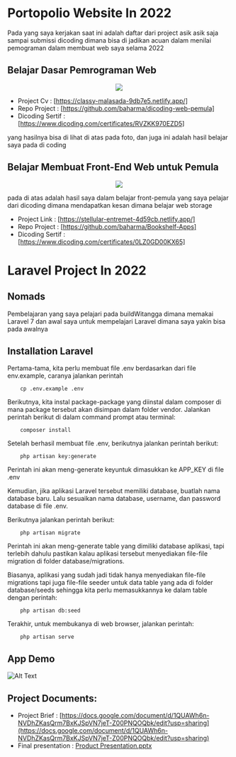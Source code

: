 # Portopolio Website In 2022

Pada yang saya kerjakan saat ini adalah daftar  dari project asik asik saja sampai submissi dicoding dimana bisa di jadikan acuan dalam menilai pemograman 
dalam membuat web saya selama 2022

## Belajar Dasar Pemrograman Web
<p align="center">
  <img src="https://github.com/baharma/Portopolio_2022_web/blob/main/portopolio.PNG">
</p>



- Project Cv        : [https://classy-malasada-9db7e5.netlify.app/]
- Repo Project      : [https://github.com/baharma/dicoding-web-pemula]
- Dicoding Sertif   : [https://www.dicoding.com/certificates/RVZKK970EZD5]

yang hasilnya bisa di lihat di atas pada foto, dan juga ini adalah hasil belajar saya pada di coding


## Belajar Membuat Front-End Web untuk Pemula

<p align="center">
  <img src="https://github.com/baharma/Portopolio_2022_web/blob/main/tae.PNG">
</p>

pada di atas adalah hasil saya dalam belajar front-pemula yang saya pelajar dari dicoding dimana mendapatkan kesan dimana belajar web storage 

- Project Link      : [https://stellular-entremet-4d59cb.netlify.app/]
- Repo Project      : [https://github.com/baharma/Bookshelf-Apps]
- Dicoding Sertif   : [https://www.dicoding.com/certificates/0LZ0GD00KX65]



# Laravel Project In 2022

## Nomads 

Pembelajaran yang saya pelajari pada buildWitangga dimana memakai Laravel 7 dan awal saya untuk mempelajari Laravel dimana saya yakin bisa pada awalnya





## Installation Laravel 

Pertama-tama, kita perlu membuat file .env berdasarkan dari file env.example, caranya jalankan perintah

```
    cp .env.example .env
```

Berikutnya, kita instal package-package yang diinstal dalam composer di mana package tersebut akan disimpan dalam folder vendor. Jalankan perintah berikut di dalam command prompt atau terminal:

```
    composer install
```

Setelah berhasil membuat file .env, berikutnya jalankan perintah berikut:

```
    php artisan key:generate
```

Perintah ini akan meng-generate keyuntuk dimasukkan ke APP_KEY di file .env

Kemudian, jika aplikasi Laravel tersebut memiliki database, buatlah nama database baru. Lalu sesuaikan nama database, username, dan password database di file .env.

Berikutnya jalankan perintah berikut:


```
    php artisan migrate

```

Perintah ini akan meng-generate table yang dimiliki database aplikasi, tapi terlebih dahulu pastikan kalau aplikasi tersebut menyediakan file-file migration di folder database/migrations.

Biasanya, aplikasi yang sudah jadi tidak hanya menyediakan file-file migrations tapi juga file-file seeder untuk data table yang ada di folder database/seeds sehingga kita perlu memasukkannya ke dalam table dengan perintah:

```
    php artisan db:seed

```

Terakhir, untuk membukanya di web browser, jalankan perintah:

```
    php artisan serve

```

## App Demo
![Alt Text](https://github.com/perfect-less/KemanaKita/blob/main/app_demo.gif)

## Project Documents:
- Project Brief : [https://docs.google.com/document/d/1QUAWh6n-NVDhZKasQrm7BxKJSpVN7jeT-Z00PNQOQbk/edit?usp=sharing](https://docs.google.com/document/d/1QUAWh6n-NVDhZKasQrm7BxKJSpVN7jeT-Z00PNQOQbk/edit?usp=sharing)
- Final presentation : [Product Presentation.pptx](https://github.com/perfect-less/KemanaKita/raw/main/Product%20Presentation.pptx)
    

